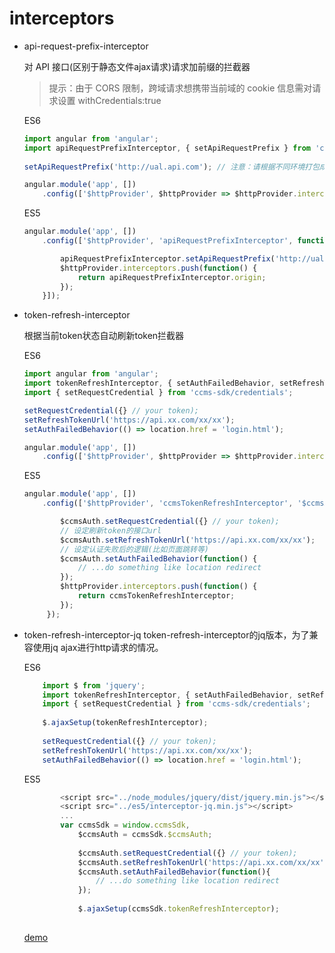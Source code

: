 # interceptors

* api-request-prefix-interceptor
	
	对 API 接口(区别于静态文件ajax请求)请求加前缀的拦截器
	
	> 提示：由于 CORS 限制，跨域请求想携带当前域的 cookie 信息需对请求设置 withCredentials:true
	
	ES6
	
	```js
	import angular from 'angular';
    import apiRequestPrefixInterceptor, { setApiRequestPrefix } from 'ccms-sdk/interceptors/api-request-prefix-interceptor';
    	
    setApiRequestPrefix('http://ual.api.com'); // 注意：请根据不同环境打包成不同前缀配置
    
    angular.module('app', [])
    	.config(['$httpProvider', $httpProvider => $httpProvider.interceptors.push(() => apiRequestPrefixInterceptor)]);
	```
	
	ES5
	
    ```js
    angular.module('app', [])
    	.config(['$httpProvider', 'apiRequestPrefixInterceptor', function($httpProvider, apiRequestPrefixInterceptor) {
    
  			apiRequestPrefixInterceptor.setApiRequestPrefix('http://ual.api.com');
    		$httpProvider.interceptors.push(function() {
    			return apiRequestPrefixInterceptor.origin;
    		});
    	}]);
    ```

* token-refresh-interceptor

	根据当前token状态自动刷新token拦截器
	
	ES6
	
   	```js
	import angular from 'angular';
	import tokenRefreshInterceptor, { setAuthFailedBehavior, setRefreshTokenUrl } from 'ccms-sdk/interceptors/token-refresh-interceptor';
	import { setRequestCredential } from 'ccms-sdk/credentials';
	
	setRequestCredential({} // your token);
	setRefreshTokenUrl('https://api.xx.com/xx/xx');
	setAuthFailedBehavior(() => location.href = 'login.html');
	
	angular.module('app', [])
		.config(['$httpProvider', $httpProvider => $httpProvider.interceptors.push(() => tokenRefreshInterceptor)]);
	```
   	
   	ES5
   	
   	```js
   	angular.module('app', [])
		.config(['$httpProvider', 'ccmsTokenRefreshInterceptor', '$ccmsAuth', function($httpProvider, ccmsTokenRefreshInterceptor, $ccmsAuth) {

			$ccmsAuth.setRequestCredential({} // your token);
			// 设定刷新token的接口url
			$ccmsAuth.setRefreshTokenUrl('https://api.xx.com/xx/xx');
			// 设定认证失败后的逻辑(比如页面跳转等)
			$ccmsAuth.setAuthFailedBehavior(function() {
				// ...do something like location redirect
			});
			$httpProvider.interceptors.push(function() {
		 		return ccmsTokenRefreshInterceptor;
		 	});
		 });
   	```
   	
* token-refresh-interceptor-jq
	token-refresh-interceptor的jq版本，为了兼容使用jq ajax进行http请求的情况。
	
	ES6
	```js
		import $ from 'jquery';
    	import tokenRefreshInterceptor, { setAuthFailedBehavior, setRefreshTokenUrl } from 'ccms-sdk/interceptors/token-refresh-interceptor';
    	import { setRequestCredential } from 'ccms-sdk/credentials';
    	
    	$.ajaxSetup(tokenRefreshInterceptor);
    	
    	setRequestCredential({} // your token);
    	setRefreshTokenUrl('https://api.xx.com/xx/xx');
    	setAuthFailedBehavior(() => location.href = 'login.html');
	```
	
	ES5
	```js
			<script src="../node_modules/jquery/dist/jquery.min.js"></script>
        	<script src="../es5/interceptor-jq.min.js"></script>
        	...
        	var ccmsSdk = window.ccmsSdk,
            	$ccmsAuth = ccmsSdk.$ccmsAuth;
            
            	$ccmsAuth.setRequestCredential({} // your token);
            	$ccmsAuth.setRefreshTokenUrl('https://api.xx.com/xx/xx');
				$ccmsAuth.setAuthFailedBehavior(function(){
					// ...do something like location redirect
				});
            
				$.ajaxSetup(ccmsSdk.tokenRefreshInterceptor);
        	
	```
   	
   	[demo](../../examples/interceptors-jq.html)
